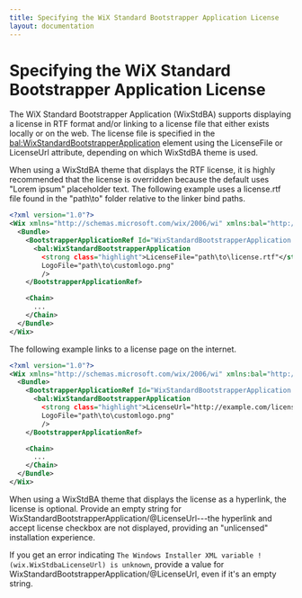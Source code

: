 ```yaml
---
title: Specifying the WiX Standard Bootstrapper Application License
layout: documentation
---
```


# Specifying the WiX Standard Bootstrapper Application License

The WiX Standard Bootstrapper Application (WixStdBA) supports displaying a license in RTF format and/or linking to a license file that either exists locally or on the web. The license file is specified in the <bal:WixStandardBootstrapperApplication> element using the LicenseFile or LicenseUrl attribute, depending on which WixStdBA theme is used.

When using a WixStdBA theme that displays the RTF license, it is highly recommended that the license is overridden because the default uses "Lorem ipsum" placeholder text. The following example uses a license.rtf file found in the "path\to" folder relative to the linker bind paths.

```xml
<?xml version="1.0"?>
<Wix xmlns="http://schemas.microsoft.com/wix/2006/wi" xmlns:bal="http://schemas.microsoft.com/wix/BalExtension">
  <Bundle>
    <BootstrapperApplicationRef Id="WixStandardBootstrapperApplication.RtfLicense">
      <bal:WixStandardBootstrapperApplication
        <strong class="highlight">LicenseFile="path\to\license.rtf"</strong>
        LogoFile="path\to\customlogo.png"
        />
    </BootstrapperApplicationRef>

    <Chain>
      ...
    </Chain>
  </Bundle>
</Wix>
```

The following example links to a license page on the internet.

```xml
<?xml version="1.0"?>
<Wix xmlns="http://schemas.microsoft.com/wix/2006/wi" xmlns:bal="http://schemas.microsoft.com/wix/BalExtension">
  <Bundle>
    <BootstrapperApplicationRef Id="WixStandardBootstrapperApplication.HyperlinkLicense">
      <bal:WixStandardBootstrapperApplication
        <strong class="highlight">LicenseUrl="http://example.com/license.html"</strong>
        LogoFile="path\to\customlogo.png"
        />
    </BootstrapperApplicationRef>

    <Chain>
      ...
    </Chain>
  </Bundle>
</Wix>
```

When using a WixStdBA theme that displays the license as a hyperlink, the license is optional. Provide an empty string for WixStandardBootstrapperApplication/@LicenseUrl---the hyperlink and accept license checkbox are not displayed, providing an "unlicensed" installation experience.

If you get an error indicating `The Windows Installer XML variable !(wix.WixStdbaLicenseUrl) is unknown`, provide a value for WixStandardBootstrapperApplication/@LicenseUrl, even if it's an empty string.
